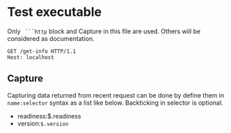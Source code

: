 # Test executable

Only ` ```http` block and Capture in this file are used. Others will be considered as documentation.

```http
GET /get-info HTTP/1.1
Host: localhost
```

## Capture

Capturing data returned from recent request can be done by define them in `name:selector` syntax as a list like below. Backticking in selector is optional.

* readiness:$.readiness
* version:`$.version`